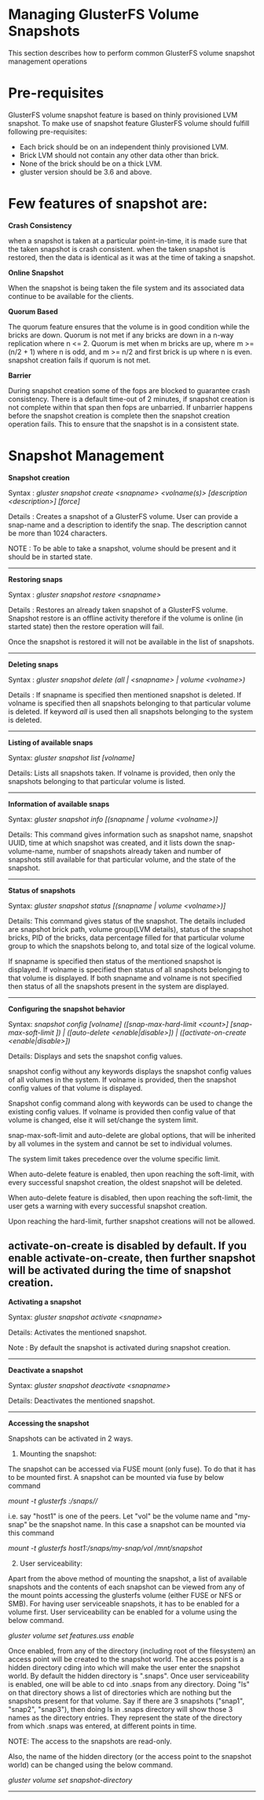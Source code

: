 Managing GlusterFS Volume Snapshots
==========================

This section describes how to perform common GlusterFS volume snapshot
management operations

Pre-requisites
=====================

GlusterFS volume snapshot feature is based on thinly provisioned LVM snapshot.
To make use of snapshot feature GlusterFS volume should fulfill following
pre-requisites:

* Each brick should be on an independent thinly provisioned LVM.
* Brick LVM should not contain any other data other than brick.
* None of the brick should be on a thick LVM.
* gluster version should be 3.6 and above.


Few features of snapshot are:
=============================

**Crash Consistency**

when a snapshot is taken at a particular point-in-time, it is made sure that
the taken snapshot is crash consistent. when the taken snapshot is restored,
then the data is identical as it was at the time of taking a snapshot.


**Online Snapshot**

When the snapshot is being taken the file system and its associated data
continue to be available for the clients.


**Quorum Based**

The quorum feature ensures that the volume is in good condition while the bricks
are down. Quorum is not met if any bricks are down in a n-way replication where
n <= 2. Quorum is met when m bricks are up, where m >= (n/2 + 1) where n is odd,
and m >= n/2 and first brick is up where n is even. snapshot creation fails
if quorum is not met.


**Barrier**

During snapshot creation some of the fops are blocked to guarantee crash
consistency. There is a default time-out of 2 minutes, if snapshot creation
is not complete within that span then fops are unbarried. If unbarrier happens
before the snapshot creation is complete then the snapshot creation operation
fails. This to ensure that the snapshot is in a consistent state.



Snapshot Management
=====================


**Snapshot creation**

Syntax :
*gluster snapshot create <snapname\> <volname\(s\)\> \[description <description\>\] \[force\]*

Details :
Creates a snapshot of a GlusterFS volume. User can provide a snap-name and a
description to identify the snap. The description cannot be more than 1024
characters.

NOTE : To be able to take a snapshot, volume should be present and it
should be in started state.

-----------------------------------------------------------------------------

**Restoring snaps**

Syntax :
*gluster snapshot restore <snapname\>*

Details :
Restores an already taken snapshot of a GlusterFS volume.
Snapshot restore is an offline activity therefore if the volume is
online (in started state) then the restore operation will fail.

Once the snapshot is restored it will not be available in the
list of snapshots.

---------------------------------------------------------------------------

**Deleting snaps**

Syntax :
*gluster snapshot delete \(all | <snapname\> | volume <volname\>\)*

Details :
If snapname is specified then mentioned snapshot is deleted.
If volname is specified then all snapshots belonging to that particular
volume is deleted. If keyword *all* is used then all snapshots belonging
to the system is deleted.

--------------------------------------------------------------------------

**Listing of available snaps**

Syntax:
*gluster snapshot list \[volname\]*

Details:
Lists  all  snapshots  taken.
If volname is provided, then only the snapshots belonging to
that particular volume is listed.

-------------------------------------------------------------------------

**Information of available snaps**

Syntax:
*gluster snapshot info \[\(snapname | volume <volname\>\)\]*

Details:
This command gives information such as snapshot name, snapshot UUID,
time at which snapshot was created, and it lists down the snap-volume-name,
number of snapshots already taken and number of snapshots still available
for that particular volume, and the state of the snapshot.

------------------------------------------------------------------------

**Status of snapshots**

Syntax:
*gluster snapshot status \[\(snapname | volume <volname\>\)\]*

Details:
This  command  gives  status of the snapshot.
The details included are snapshot brick path, volume group(LVM details),
status of the snapshot bricks, PID of the bricks, data percentage  filled for
that particular volume group to which the snapshots belong to, and total size
of the logical volume.

If snapname is specified then status of the mentioned snapshot is displayed.
If volname  is specified then status of all snapshots belonging to that volume
is displayed. If both snapname and volname is not specified then status of all
the snapshots present in the system are displayed.

------------------------------------------------------------------------

**Configuring the snapshot behavior**

Syntax:
*snapshot config \[volname\] \(\[snap-max-hard-limit <count\>\] \[snap-max-soft-limit <percent>\]\)
                            | \(\[auto-delete <enable|disable\>\]\)
                            | \(\[activate-on-create <enable|disable\>\]\)*

Details:
Displays and sets the snapshot config values.

snapshot  config without any keywords displays the snapshot config values of
all volumes in the system. If volname is provided, then the snapshot config
values of that volume is  displayed.

Snapshot  config command along with keywords can be used to change the existing
config values. If volname is provided then config value of that volume is
changed, else it  will set/change the system limit.

snap-max-soft-limit  and auto-delete are global options, that will be
inherited by all volumes in the system and cannot be set to individual volumes.

The system limit takes precedence over the volume specific limit.

When auto-delete feature is enabled, then upon reaching the soft-limit,
with every successful snapshot creation, the oldest snapshot will be deleted.

When  auto-delete  feature  is disabled, then upon reaching the soft-limit,
the user gets a warning with every successful snapshot creation.

Upon reaching the hard-limit, further snapshot creations will not be allowed.

activate-on-create is disabled by default. If you enable activate-on-create,
then further snapshot will be activated during the time of snapshot creation.
-------------------------------------------------------------------------

**Activating a snapshot**

Syntax:
*gluster snapshot activate <snapname\>*

Details:
Activates the mentioned snapshot.

Note : By default the snapshot is activated during snapshot creation.

-------------------------------------------------------------------------

**Deactivate a snapshot**

Syntax:
*gluster snapshot deactivate <snapname\>*

Details:
Deactivates the mentioned snapshot.

-------------------------------------------------------------------------

**Accessing the snapshot**

Snapshots can be activated in 2 ways.

1) Mounting the snapshot:

The snapshot can be accessed via FUSE mount (only fuse). To do that it has to be
mounted first. A snapshot can be mounted via fuse by below command

*mount -t glusterfs <hostname>:/snaps/<snap-name>/<volume-name> <mount-path>*

i.e. say "host1" is one of the peers. Let "vol" be the volume name and "my-snap"
be the snapshot name. In this case a snapshot can be mounted via this command

*mount -t glusterfs host1:/snaps/my-snap/vol /mnt/snapshot*


2) User serviceability:

Apart from the above method of mounting the snapshot, a list of available
snapshots and the contents of each snapshot can be viewed from any of the mount
points accessing the glusterfs volume (either FUSE or NFS or SMB). For having
user serviceable snapshots, it has to be enabled for a volume first. User
serviceability can be enabled for a volume using the below command.

*gluster volume set <volname> features.uss enable*

Once enabled, from any of the directory (including root of the filesystem) an
access point will be created to the snapshot world. The access point is a hidden
directory cding into which will make the user enter the snapshot world. By
default the hidden directory is ".snaps". Once user serviceability is enabled,
one will be able to cd into .snaps from any directory. Doing "ls" on that
directory shows a list of directories which are nothing but the snapshots
present for that volume. Say if there are 3 snapshots ("snap1", "snap2",
"snap3"), then doing ls in .snaps directory will show those 3 names as the
directory entries. They represent the state of the directory from which .snaps
was entered, at different points in time.

NOTE: The access to the snapshots are read-only.

Also, the name of the hidden directory (or the access point to the snapshot
world) can be changed using the below command.

*gluster volume set <volname> snapshot-directory <new-name>*

--------------------------------------------------------------------------------------

